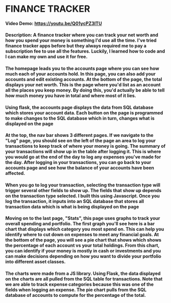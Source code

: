 # FINANCE TRACKER
#### Video Demo:  <https://youtu.be/Q01ycPZ3lTU>
#### Description: A finance tracker where you can track your net worth and how you spend your money is something I'd use all the time. I've tried finance tracker apps before but they always required me to pay a subscription fee to use all the features. Luckily, I learned how to code and I can make my own and use it for free.

#### The homepage leads you to the accounts page where you can see how much each of your accounts hold. In this page, you can also add your accounts and edit existing accounts. At the bottom of the page, the total displays your net worth. This is the page where you'd list as an account all the places you keep money. By doing this, you'd actually be able to tell how much money you have in total and where most of it lies.

#### Using flask, the accounts page displays the data from SQL database which stores your account data. Each button on the page is programmed to make changes to the SQL database which in turn, changes what is displayed on the page

#### At the top, the nav bar shows 3 different pages. If we navigate to the "Log" page, you should see on the left of the page an area to log your transactions to keep track of where your money is going. The summary of your transactions will show up in the table after logging it. This is where you would go at the end of the day to log any expenses you've made for the day. After logging in your transactions, you can go back to your accounts page and see how the balance of your accounts have been affected.

#### When you go to log your transaction, selecting the transaction type will trigger several other fields to show up. The fields that show up depends on the transaction type selected. I built this using Javascript. Once you log the transaction, it inputs into an SQL database that stores all transaction data which is what is being displayed on the page

#### Moving on to the last page, "Stats", this page uses graphs to track your overall spending and portfolio. The first graph you'll see here is a bar chart that displays which category you most spend on. This can help you identify where to cut down on expenses to meet any financial goals. At the bottom of the page, you will see a pie chart that shows which shows the percentage of each account vs your total holdings. From this chart, you can identify if your money is mostly in cash or investments and you can make decisions depending on how you want to divide your portfolio into different asset classes.

#### The charts were made from a JS library. Using Flask, the data displayed on the charts are all pulled from the SQL table for transactions. Note that we are able to track expense categories because this was one of the fields when logging an expense. The pie chart pulls from the SQL database of accounts to compute for the percentage of the total.